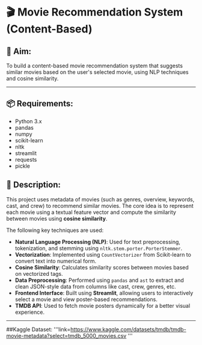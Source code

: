 # 🎬 Movie Recommendation System (Content-Based)

## 📌 Aim:

To build a content-based movie recommendation system that suggests similar movies based on the user's selected movie, using NLP techniques and cosine similarity.

---

## 📦 Requirements:

- Python 3.x
- pandas
- numpy
- scikit-learn
- nltk
- streamlit
- requests
- pickle

## 📝 Description:

This project uses metadata of movies (such as genres, overview, keywords, cast, and crew) to recommend similar movies. The core idea is to represent each movie using a textual feature vector and compute the similarity between movies using **cosine similarity**.

The following key techniques are used:

- **Natural Language Processing (NLP)**: Used for text preprocessing, tokenization, and stemming using `nltk.stem.porter.PorterStemmer`.
- **Vectorization**: Implemented using `CountVectorizer` from Scikit-learn to convert text into numerical form.
- **Cosine Similarity**: Calculates similarity scores between movies based on vectorized tags.
- **Data Preprocessing**: Performed using `pandas` and `ast` to extract and clean JSON-style data from columns like cast, crew, genres, etc.
- **Frontend Interface**: Built using **Streamlit**, allowing users to interactively select a movie and view poster-based recommendations.
- **TMDB API**: Used to fetch movie posters dynamically for a better visual experience.

---

##Kaggle Dataset:
'''link=https://www.kaggle.com/datasets/tmdb/tmdb-movie-metadata?select=tmdb_5000_movies.csv
'''
